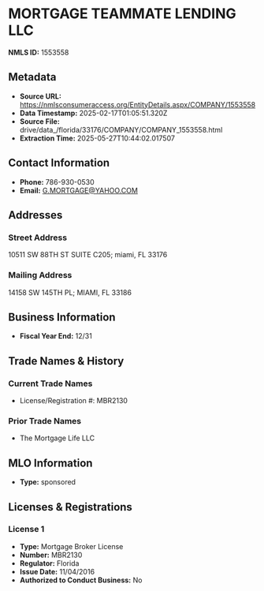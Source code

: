 # MORTGAGE TEAMMATE LENDING LLC

**NMLS ID:** 1553558

## Metadata
- **Source URL:** https://nmlsconsumeraccess.org/EntityDetails.aspx/COMPANY/1553558
- **Data Timestamp:** 2025-02-17T01:05:51.320Z
- **Source File:** drive/data_/florida/33176/COMPANY/COMPANY_1553558.html
- **Extraction Time:** 2025-05-27T10:44:02.017507

## Contact Information
- **Phone:** 786-930-0530
- **Email:** G.MORTGAGE@YAHOO.COM

## Addresses
### Street Address
10511 SW 88TH ST SUITE C205; miami, FL 33176

### Mailing Address
14158 SW 145TH PL; MIAMI, FL 33186

## Business Information
- **Fiscal Year End:** 12/31

## Trade Names & History
### Current Trade Names
- License/Registration #: MBR2130

### Prior Trade Names
- The Mortgage Life LLC

## MLO Information
- **Type:** sponsored

## Licenses & Registrations

### License 1
- **Type:** Mortgage Broker License
- **Number:** MBR2130
- **Regulator:** Florida
- **Issue Date:** 11/04/2016
- **Authorized to Conduct Business:** No
